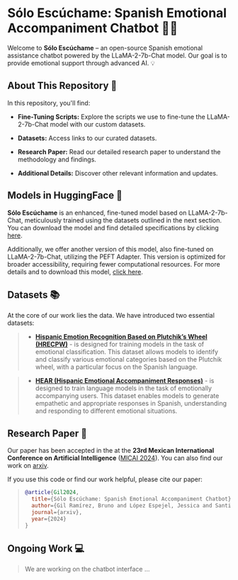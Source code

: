 # Sólo Escúchame: Spanish Emotional Accompaniment Chatbot 💬🤖

Welcome to **Sólo Escúchame** – an open-source Spanish emotional assistance chatbot powered by the LLaMA-2-7b-Chat model. Our goal is to provide emotional support through advanced AI. 💡


## About This Repository 👋

In this repository, you'll find:

- **Fine-Tuning Scripts:** Explore the scripts we use to fine-tune the LLaMA-2-7b-Chat model with our custom datasets.

- **Datasets:** Access links to our curated datasets.

- **Research Paper:** Read our detailed research paper to understand the methodology and findings.

- **Additional Details:** Discover other relevant information and updates.

## Models in HuggingFace 🤗

**Sólo Escúchame** is an enhanced, fine-tuned model based on LLaMA-2-7b-Chat, meticulously trained using the datasets outlined in the next section. You can download the model and find detailed specifications by clicking [here](https://huggingface.co/BrunoGR/Just_HEAR_Me).

Additionally, we offer another version of this model, also fine-tuned on LLaMA-2-7b-Chat, utilizing the PEFT Adapter. This version is optimized for broader accessibility, requiring fewer computational resources. For more details and to download this model, [click here](https://huggingface.co/BrunoGR/JUST_HEAR_ME-PEFT_Adapter).

## Datasets 📚

At the core of our work lies the data. We have introduced two essential datasets:

> - [**Hispanic Emotion Recognition Based on Plutchik’s Wheel (HRECPW)**](https://huggingface.co/datasets/BrunoGR/HRECPW-Hispanic_Responses_for_Emotional_Classification_based_on_Plutchik_Wheel) -  is designed for training models in the task of emotional classification. This dataset allows models to identify and classify various emotional categories based on the Plutchik wheel, with a particular focus on the Spanish language. 


> - [**HEAR (Hispanic Emotional Accompaniment Responses)**](https://huggingface.co/datasets/BrunoGR/HEAR-Hispanic_Emotional_Accompaniment_Responses) - is designed to train language models in the task of emotionally accompanying users. This dataset enables models to generate empathetic and appropriate responses in Spanish, understanding and responding to different emotional situations.

## Research Paper 📖

Our paper has been accepted in the at the **23rd Mexican International Conference on Artificial Intelligence** ([MICAI 2024](http://www.micai.org/2024/)). You can also find our work on [arxiv](https://arxiv.org/).

If you use this code or find our work helpful, please cite our paper:

> ```bibtex
> @article{Gil2024,
>   title={Sólo Escúchame: Spanish Emotional Accompaniment Chatbot},
>   author={Gil Ramírez, Bruno and López Espejel, Jessica and Santiago Díaz, María del Carmen and Rubín Linares, Gustavo Trinidad},
>   journal={arxiv},
>   year={2024}
> }
> ```

## Ongoing Work 💻

> We are working on the chatbot interface ...
